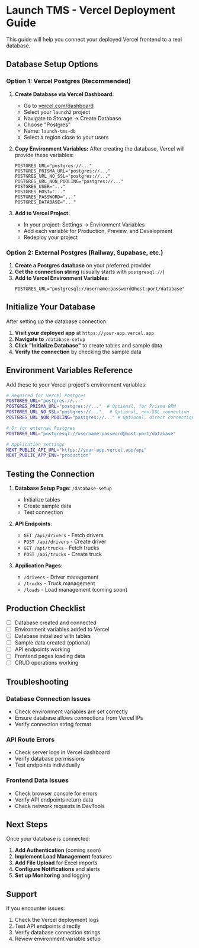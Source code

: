 # Launch TMS - Vercel Deployment Guide

This guide will help you connect your deployed Vercel frontend to a real database.

## Database Setup Options

### Option 1: Vercel Postgres (Recommended)

1. **Create Database via Vercel Dashboard:**
   - Go to [vercel.com/dashboard](https://vercel.com/dashboard)
   - Select your `launch2` project
   - Navigate to Storage → Create Database
   - Choose "Postgres" 
   - Name: `launch-tms-db`
   - Select a region close to your users

2. **Copy Environment Variables:**
   After creating the database, Vercel will provide these variables:
   ```
   POSTGRES_URL="postgres://..."
   POSTGRES_PRISMA_URL="postgres://..."
   POSTGRES_URL_NO_SSL="postgres://..."
   POSTGRES_URL_NON_POOLING="postgres://..."
   POSTGRES_USER="..."
   POSTGRES_HOST="..."
   POSTGRES_PASSWORD="..."
   POSTGRES_DATABASE="..."
   ```

3. **Add to Vercel Project:**
   - In your project: Settings → Environment Variables
   - Add each variable for Production, Preview, and Development
   - Redeploy your project

### Option 2: External Postgres (Railway, Supabase, etc.)

1. **Create a Postgres database** on your preferred provider
2. **Get the connection string** (usually starts with `postgresql://`)
3. **Add to Vercel Environment Variables:**
   ```
   POSTGRES_URL="postgresql://username:password@host:port/database"
   ```

## Initialize Your Database

After setting up the database connection:

1. **Visit your deployed app** at `https://your-app.vercel.app`
2. **Navigate to** `/database-setup`
3. **Click "Initialize Database"** to create tables and sample data
4. **Verify the connection** by checking the sample data

## Environment Variables Reference

Add these to your Vercel project's environment variables:

```bash
# Required for Vercel Postgres
POSTGRES_URL="postgres://..."
POSTGRES_PRISMA_URL="postgres://..."  # Optional, for Prisma ORM
POSTGRES_URL_NO_SSL="postgres://..."   # Optional, non-SSL connection
POSTGRES_URL_NON_POOLING="postgres://..." # Optional, direct connection

# Or for external Postgres
POSTGRES_URL="postgresql://username:password@host:port/database"

# Application settings
NEXT_PUBLIC_API_URL="https://your-app.vercel.app/api"
NEXT_PUBLIC_APP_ENV="production"
```

## Testing the Connection

1. **Database Setup Page**: `/database-setup`
   - Initialize tables
   - Create sample data
   - Test connection

2. **API Endpoints**:
   - `GET /api/drivers` - Fetch drivers
   - `POST /api/drivers` - Create driver
   - `GET /api/trucks` - Fetch trucks
   - `POST /api/trucks` - Create truck

3. **Application Pages**:
   - `/drivers` - Driver management
   - `/trucks` - Truck management
   - `/loads` - Load management (coming soon)

## Production Checklist

- [ ] Database created and connected
- [ ] Environment variables added to Vercel
- [ ] Database initialized with tables
- [ ] Sample data created (optional)
- [ ] API endpoints working
- [ ] Frontend pages loading data
- [ ] CRUD operations working

## Troubleshooting

### Database Connection Issues
- Check environment variables are set correctly
- Ensure database allows connections from Vercel IPs
- Verify connection string format

### API Route Errors
- Check server logs in Vercel dashboard
- Verify database permissions
- Test endpoints individually

### Frontend Data Issues
- Check browser console for errors
- Verify API endpoints return data
- Check network requests in DevTools

## Next Steps

Once your database is connected:

1. **Add Authentication** (coming soon)
2. **Implement Load Management** features
3. **Add File Upload** for Excel imports
4. **Configure Notifications** and alerts
5. **Set up Monitoring** and logging

## Support

If you encounter issues:
1. Check the Vercel deployment logs
2. Test API endpoints directly
3. Verify database connection strings
4. Review environment variable setup
